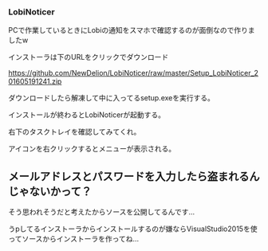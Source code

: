 ### LobiNoticer

PCで作業しているときにLobiの通知をスマホで確認するのが面倒なので作りましたw

インストーラは下のURLをクリックでダウンロード

https://github.com/NewDelion/LobiNoticer/raw/master/Setup_LobiNoticer_201605191241.zip

ダウンロードしたら解凍して中に入ってるsetup.exeを実行する。

インストールが終わるとLobiNoticerが起動する。

右下のタスクトレイを確認してみてくれ。

アイコンを右クリックするとメニューが表示される。

## メールアドレスとパスワードを入力したら盗まれるんじゃないかって？

そう思われそうだと考えたからソースを公開してるんです…

うpしてるインストーラからインストールするのが嫌ならVisualStudio2015を使ってソースからインストーラを作ってね…
